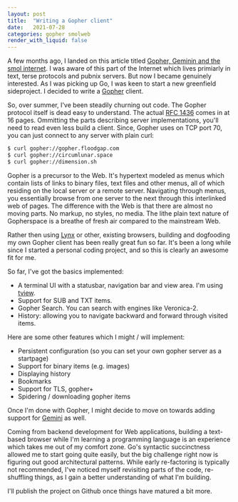```yaml
---
layout: post
title:  "Writing a Gopher client"
date:   2021-07-28
categories: gopher smolweb
render_with_liquid: false
---
```

A few months ago, I landed on this article titled [Gopher, Geminin and the smol internet](https://thedorkweb.substack.com/p/gopher-gemini-and-the-smol-internet). I was aware of this part of the Internet which lives primiarly in text, terse protocols and pubnix servers. But now I became genuinely interested. As I was picking up Go, I was keen to start a new greenfield sideproject. I decided to write a [Gopher](https://en.wikipedia.org/wiki/Gopher_(protocol)) client.

So, over summer, I've been steadily churning out code. The Gopher protocol itself is dead easy to understand. The actual [RFC 1436](https://datatracker.ietf.org/doc/html/rfc1436) comes in at 16 pages. Ommitting the parts describing server implementations, you'll need to read even less build a client. Since, Gopher uses on TCP port 70, you can just connect to any server with plain curl:

```bash
$ curl gopher://gopher.floodgap.com
$ curl gopher://circumlunar.space
$ curl gopher://dimension.sh
```

Gopher is a precursor to the Web. It's hypertext modeled as menus which contain lists of links to binary files, text files and other menus, all of which residing on the local server or a remote server. Navigating through menus, you essentially browse from one server to the next through this interlinked web of pages. The difference with the Web is that there are almost no moving parts. No markup, no styles, no media. The lithe plain text nature of Gopherspace is a breathe of fresh air compared to the mainstream Web.

Rather then using [Lynx](https://lynx.browser.org/) or other, existing browsers, building and dogfooding my own Gopher client has been really great fun so far. It's been a long while since I started a personal coding project, and so this is clearly an awesome fit for me.

So far, I've got the basics implemented:

* A terminal UI with a statusbar, navigation bar and view area. I'm using [tview](https://github.com/rivo/tview).
* Support for SUB and TXT items.
* Gopher Search. You can search with engines like Veronica-2.
* History: allowing you to navigate backward and forward through visited items.

Here are some other features which I might / will implement:

* Persistent configuration (so you can set your own gopher server as a startpage)
* Support for binary items (e.g. images)
* Displaying history
* Bookmarks
* Support for TLS, gopher+
* Spidering / downloading gopher items

Once I'm done with Gopher, I might decide to move on towards adding support for [Gemini](https://gemini.circumlunar.space/) as well.

Coming from backend development for Web applications, building a text-based browser while I'm learning a programming language is an experience which takes me out of my comfort zone. Go's syntactic succinctness allowed me to start going quite easily, but the big challenge right now is figuring out good architectural patterns. While early re-factoring is typically not recommended, I've noticed myself revisiting parts of the code, re-shuffling things, as I gain a better understanding of what I'm building.

I'll publish the project on Github once things have matured a bit more.